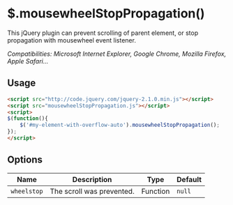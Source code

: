 $.mousewheelStopPropagation()
=============================

This jQuery plugin can prevent scrolling of parent element, or stop propagation with mousewheel event listener.

*Compatibilities: Microsoft Internet Explorer, Google Chrome, Mozilla Firefox, Apple Safari...*

Usage
-----

```html
<script src="http://code.jquery.com/jquery-2.1.0.min.js"></script>
<script src="mousewheelStopPropagation.js"></script>
<script>
$(function(){
	$('#my-element-with-overflow-auto').mousewheelStopPropagation();
});
</script>

```

Options
-------

| Name | Description | Type | Default |
|------|-------------|------|---------|
| `wheelstop` | The scroll was prevented. | Function | `null` |

